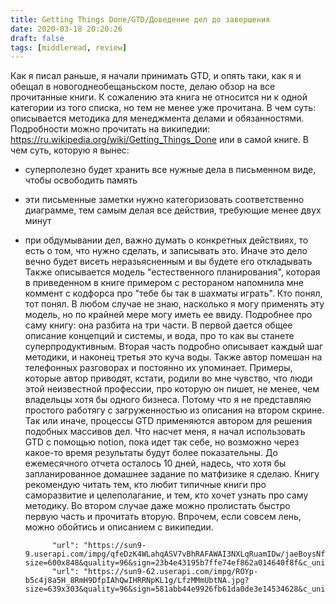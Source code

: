 ```yaml
---
title: Getting Things Done/GTD/Доведение дел до завершения
date: 2020-03-18 20:20:26
draft: false
tags: [middleread, review]
---
```


Как я писал раньше, я начали принимать GTD, и опять таки, как я и обещал в новогоднеобещаньском посте, делаю обзор на все прочитанные книги. К сожалению эта книга не относится ни к одной категории из того списка, но тем не менее уже прочитана.
В чем суть: описывается методика для менеджмента делами и обязанностями. Подробности можно прочитать на википедии: https://ru.wikipedia.org/wiki/Getting_Things_Done или в самой книге. В чем суть, которую я вынес:
- суперполезно будет хранить все нужные дела в письменном виде, чтобы освободить память
- эти письменные заметки нужно категоризовать соответственно диаграмме, тем самым делая все действия, требующие менее двух минут
- при обдумывании дел, важно думать о конкретных действиях, то есть о том, что нужно сделать, и записывать это. Иначе это дело вечно будет висеть неразьясненным и вы будете его откладывать
Также описывается модель "естественного планирования", которая в приведенном в книге примером с рестораном напомнила мне коммент с кодфорса про "тебе бы так в шахматы играть". Кто понял, тот понял. В любом случае не знаю, насколько я могу применять эту модель, но по крайней мере могу иметь ее ввиду. Подробнее про саму книгу: она разбита на три части. В первой дается общее описание концепций и системы, и вода, про то как вы станете суперпродуктивным. Вторая часть подробно описывает каждый шаг методики, и наконец третья это куча воды. Также автор помешан на телефонных разговорах и постоянно их упоминает. Примеры, которые автор приводят, кстати, родили во мне чувство, что люди этой неизвестной профессии, про которую он пишет, не менее, чем владельцы хотя бы одного бизнеса. Потому что я не представляю простого работягу с загруженностью из описания на втором скрине. Так или иначе, процессы GTD применяются автором для решения подобных массивов дел.
Что насчет меня, я начал использовать GTD с помощью notion, пока идет так себе, но возможно через какое-то время результаты будут более показательны. До ежемесячного отчета осталось 10 дней, надесь, что хотя бы запланированное домашнее задание по матфизике я сделаю.
Книгу рекомендую читать тем, кто любит типичные книги про саморазвитие и целеполагание, и тем, кто хочет узнать про саму методику. Во втором случае даже можно пролистать быстро первую часть и прочитать вторую. Впрочем, если совсем лень, можно обойтись и описанием с википедии.

            "url": "https://sun9-9.userapi.com/impg/qfeDzK4WLahqASV7vBhRAFAWAI3NXLqRuamIDw/jaeBoysNfWY.jpg?size=600x848&quality=96&sign=23b4e43195b7ffe74ef862a014640f8f&c_uniq_tag=1Mgw5DiMSaupK9sSfZKGIMqSjZ2fke6rSc5iPPTFd38&type=album",
            "url": "https://sun9-62.userapi.com/impg/ROYp-b5c4j8a5H_8RmH9DfpIAhQwIHRRNpKL1g/LfzMMmUbtNA.jpg?size=639x303&quality=96&sign=581abb44e9926fb61da0de3e14534628&c_uniq_tag=uHp_Bg7ucSJBP69o1F4HFjAaAQfNvmlt7tSGCMQbp5A&type=album",
